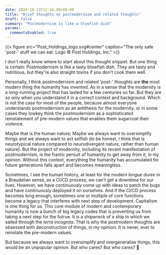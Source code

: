 ```yaml
---
date: 2024-10-13T12:34:00+09:00
title: "Brief thoughts on postmodernism and related thoughts"
draft: false
summary: "Postmodernism is like a blowfish dish"
params:
  commentsEnabled: true
---
```

{{< figure src="Post_Holdings_logo.svg#center" caption="The only safe 'post-' stuff we can eat. Logo &copy; Post Holdings, Inc." >}}

I don't really know where to start about this thought snippet. But one thing is certain: Postmodernism is like a tasty blowfish dish. They are tasty and nutritious, but they're also straight toxins if you don't cook them well.

Personally, I think postmodernism and related 'post-' thoughts are **the** most modern thing the humanity has invented. As in a sense that the modernity is a long-running project that has lasted for a few centuries so far. But they are so only when you understand it in a correct context and background. Which is not the case for most of the people, because almost everyone understands postmodernism as an antithesis for the modernity, or in some cases they lowkey think the postmodernism as a sophisticated reinstatement of pre-modern values that enables them sugarcoat their violence.

Maybe that is the human nature; Maybe we always want to oversimplify things and we always want to act selfish (to be honest, I think that is neurotypical nature compared to neurodivergent nature, rather than human nature). But the project of modernity, including its recent manifestation of postmodernism, is the frantic persuit of humanity to get away from it, in my opinion. Without this context, everything the humanity has accumulated for future generations falls apart and becomes meaningless.

Sometimes, I see the human history, at least for the modern _longue durée_ in a Braudelian sense, as a CI/CD process; we can't get a downtime for our lives. However, we have continuously come up with ideas to patch the bugs and have continuously deployed it on ourselves. And if the CI/CD process becomes long enough, sometimes one or multiple of core functions become a legacy that interferes with next step of development. Capitalism is one thing for us. This core module of modern and contemporary humanity is now a bunch of big legacy codes that is preventing us from taking a next step for the futrue. It is a shipwreck of a ship in which we sailed through the _terra incognita_. That is why the postmodern thoughts are obsessed with deconstruction of things, in my opinion. It is never, ever to reinstate the pre-modern values.

But because we always want to oversimplify and overgeneralise things, this would be an unpopular opinion. But who cares? But who cares? &#129760;
